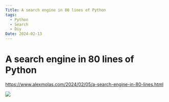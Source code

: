```yaml
---
Title: A search engine in 80 lines of Python
tags:
  - Python
  - Search
  - Diy
Date: 2024-02-13
---
```



# A search engine in 80 lines of Python
 
https://www.alexmolas.com/2024/02/05/a-search-engine-in-80-lines.html

![](Pasted%20image%2020240221110644.png)